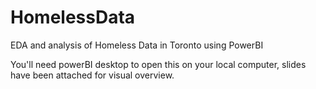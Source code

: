 # HomelessData
EDA and analysis of Homeless Data in Toronto using PowerBI

You'll need powerBI desktop to open this on your local computer, slides have been attached for visual overview.
